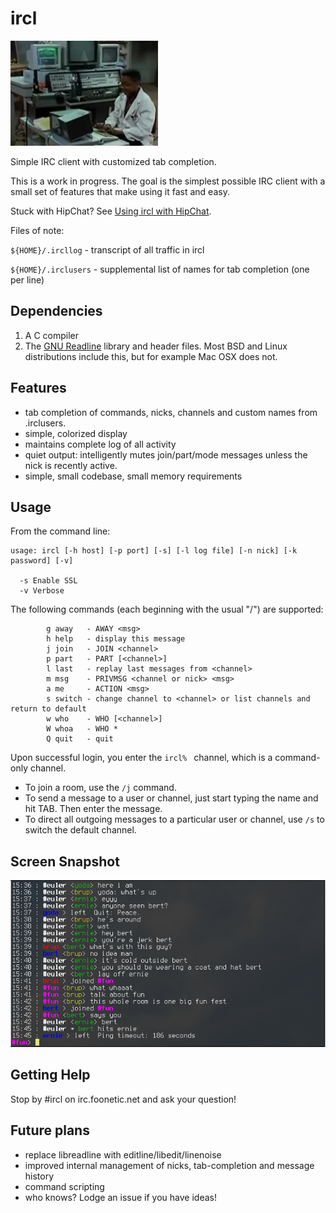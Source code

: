 ircl
====

![](https://github.com/ccstolley/misc/blob/master/img/ircl.png)

Simple IRC client with customized tab completion.


This is a work in progress. The goal is the simplest possible IRC
client with a small set of features that make using it fast and
easy.

Stuck with HipChat? See [Using ircl with HipChat](using_with_hipchat.md).

Files of note:

`${HOME}/.ircllog` - transcript of all traffic in ircl

`${HOME}/.irclusers` - supplemental list of names for tab completion (one per line)

Dependencies
------------

1. A C compiler
2. The [GNU Readline](http://www.gnu.org/software/readline/) library
and header files. Most BSD and Linux distributions include this,
but for example Mac OSX does not.

Features
--------

- tab completion of commands, nicks, channels and custom names from .irclusers. 
- simple, colorized display
- maintains complete log of all activity
- quiet output: intelligently mutes join/part/mode messages unless the nick is recently active.
- simple, small codebase, small memory requirements

Usage
-----
From the command line:
```
usage: ircl [-h host] [-p port] [-s] [-l log file] [-n nick] [-k password] [-v]

  -s Enable SSL
  -v Verbose
```

The following commands (each beginning with the usual "/") are supported:
```
        g away   - AWAY <msg>
        h help   - display this message
        j join   - JOIN <channel>
        p part   - PART [<channel>]
        l last   - replay last messages from <channel>
        m msg    - PRIVMSG <channel or nick> <msg>
        a me     - ACTION <msg>
        s switch - change channel to <channel> or list channels and return to default
        w who    - WHO [<channel>]
        W whoa   - WHO *
        Q quit   - quit
```

Upon successful login, you enter the `ircl% ` channel, which is a command-only channel.

- To join a room, use the `/j` command.
- To send a message to a user or channel, just start typing the name
  and hit TAB. Then enter the message.
- To direct all outgoing messages to a particular user or channel, use
  `/s` to switch the default channel.

Screen Snapshot
---------------
![](https://github.com/ccstolley/misc/blob/master/img/ircl_snap.png)

Getting Help
------------

Stop by #ircl on irc.foonetic.net and ask your question!

Future plans
------------

- replace libreadline with editline/libedit/linenoise
- improved internal management of nicks, tab-completion and message history
- command scripting
- who knows? Lodge an issue if you have ideas!
